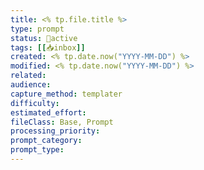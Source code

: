 ```yaml
---
title: <% tp.file.title %>
type: prompt
status: 🔄active
tags: [[📥inbox]] 
created: <% tp.date.now("YYYY-MM-DD") %>
modified: <% tp.date.now("YYYY-MM-DD") %>
related:
audience:
capture_method: templater
difficulty:
estimated_effort:
fileClass: Base, Prompt
processing_priority:
prompt_category:
prompt_type:
---
```

